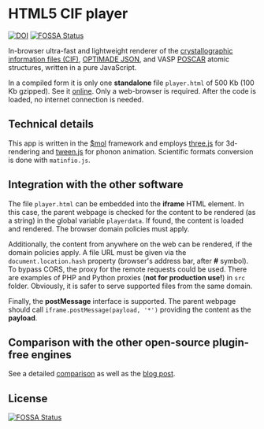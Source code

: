 HTML5 CIF player
======
[![DOI](https://zenodo.org/badge/18811/tilde-lab/cifplayer.svg)](https://doi.org/10.5281/zenodo.7692709)
[![FOSSA Status](https://app.fossa.com/api/projects/git%2Bgithub.com%2Ftilde-lab%2Fcifplayer.svg?type=shield)](https://app.fossa.com/projects/git%2Bgithub.com%2Ftilde-lab%2Fcifplayer?ref=badge_shield)

In-browser ultra-fast and lightweight renderer of the [crystallographic information files (CIF)](https://en.wikipedia.org/wiki/Crystallographic_Information_File), [OPTIMADE JSON](https://github.com/Materials-Consortia/OPTIMADE/blob/master/optimade.rst#entry-list), and VASP [POSCAR](https://www.vasp.at/wiki/index.php/POSCAR) atomic structures, written in a pure JavaScript.

In a compiled form it is only one **standalone** file `player.html` of 500 Kb (100 Kb gzipped). See it [online](http://tilde-lab.github.io/cifplayer). Only a web-browser is required. After the code is loaded, no internet connection is needed.


Technical details
------

This app is written in the [$mol](https://github.com/hyoo-ru) framework and employs [three.js](https://github.com/mrdoob/three.js) for 3d-rendering and [tween.js](https://github.com/tweenjs/tween.js) for phonon animation. Scientific formats conversion is done with `matinfio.js`.


Integration with the other software
------

The file `player.html` can be embedded into the **iframe** HTML element. In this case, the parent webpage is checked for the content to be rendered (as a string) in the global variable `playerdata`. If found, the content is loaded and rendered. The browser domain policies must apply.

Additionally, the content from anywhere on the web can be rendered, if the domain policies apply. A file URL must be given via the `document.location.hash` property (browser's address bar, after **#** symbol). To bypass CORS, the proxy for the remote requests could be used. There are examples of PHP and Python proxies (**not for production use!**) in `src` folder. Obviously, it is safer to serve supported files from the same domain.

Finally, the **postMessage** interface is supported. The parent webpage should call `iframe.postMessage(payload, '*')` providing the content as the **payload**.


Comparison with the other open-source plugin-free engines
------

See a detailed [comparison](https://github.com/blokhin/cif-js-engines) as well as the [blog post](https://blog.tilde.pro/in-browser-plugin-free-cif-visualization-comparison-of-open-source-engines-a3d0b4098660).


## License
[![FOSSA Status](https://app.fossa.com/api/projects/git%2Bgithub.com%2Ftilde-lab%2Fcifplayer.svg?type=large)](https://app.fossa.com/projects/git%2Bgithub.com%2Ftilde-lab%2Fcifplayer?ref=badge_large)
